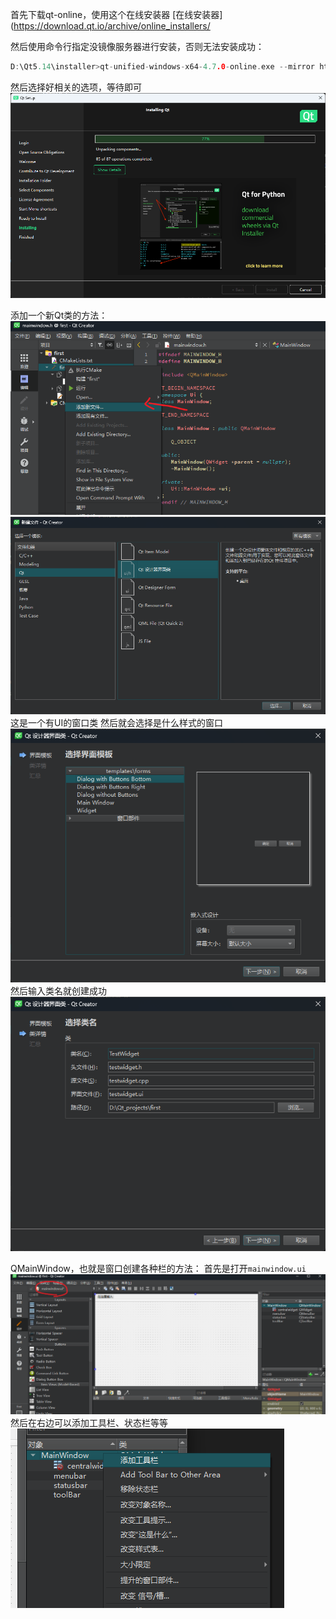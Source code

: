 首先下载qt-online，使用这个在线安装器
[在线安装器](https://download.qt.io/archive/online_installers/

然后使用命令行指定没镜像服务器进行安装，否则无法安装成功：
```c
D:\Qt5.14\installer>qt-unified-windows-x64-4.7.0-online.exe --mirror https://mirrors.ustc.edu.cn/qtproject
```
然后选择好相关的选项，等待即可
![](images/Pasted%20image%2020240313144325.png)


添加一个新Qt类的方法：
![](images/Pasted%20image%2020240314093342.png)
![](images/Pasted%20image%2020240314093415.png)
这是一个有UI的窗口类
然后就会选择是什么样式的窗口
![](images/Pasted%20image%2020240314093903.png)
然后输入类名就创建成功
![](images/Pasted%20image%2020240314095628.png)



QMainWindow，也就是窗口创建各种栏的方法：
首先是打开`mainwindow.ui`
![](images/Pasted%20image%2020240314111357.png)
然后在右边可以添加工具栏、状态栏等等
![](images/Pasted%20image%2020240314111435.png)







